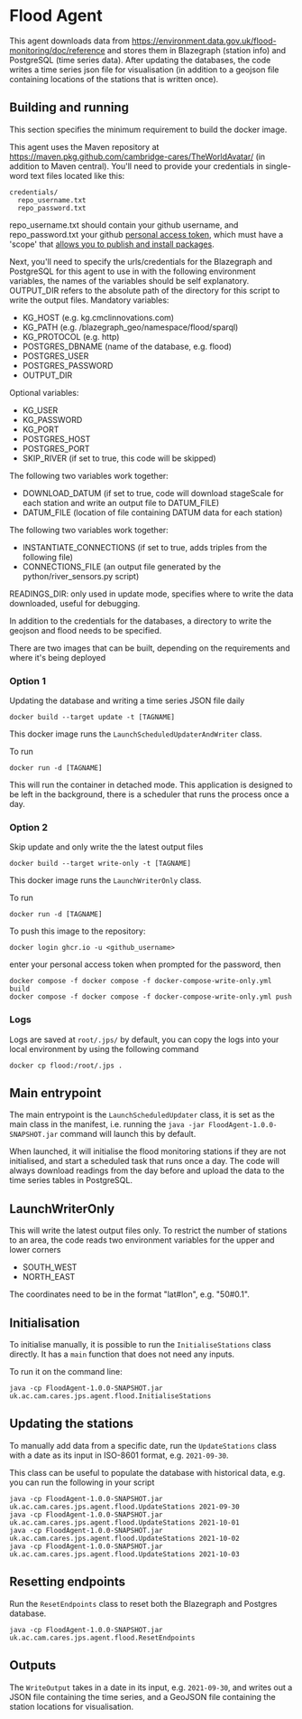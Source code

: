 # Flood Agent
This agent downloads data from https://environment.data.gov.uk/flood-monitoring/doc/reference and stores them in Blazegraph (station info) and PostgreSQL (time series data). After updating the databases, the code writes a time series json file for visualisation (in addition to a geojson file containing locations of the stations that is written once).

## Building and running
This section specifies the minimum requirement to build the docker image. 

This agent uses the Maven repository at https://maven.pkg.github.com/cambridge-cares/TheWorldAvatar/ (in addition to Maven central).
You'll need to provide your credentials in single-word text files located like this:
```
credentials/
  repo_username.txt
  repo_password.txt
```

repo_username.txt should contain your github username, and repo_password.txt your github [personal access token](https://docs.github.com/en/github/authenticating-to-github/creating-a-personal-access-token), which must have a 'scope' that [allows you to publish and install packages](https://docs.github.com/en/packages/working-with-a-github-packages-registry/working-with-the-apache-maven-registry#authenticating-to-github-packages).

Next, you'll need to specify the urls/credentials for the Blazegraph and PostgreSQL for this agent to use in with the following environment variables, the names of the variables should be self explanatory. OUTPUT_DIR refers to the absolute path of the directory for this script to write the output files.
Mandatory variables:
- KG_HOST (e.g. kg.cmclinnovations.com)
- KG_PATH (e.g. /blazegraph_geo/namespace/flood/sparql)
- KG_PROTOCOL (e.g. http)
- POSTGRES_DBNAME (name of the database, e.g. flood)
- POSTGRES_USER
- POSTGRES_PASSWORD
- OUTPUT_DIR

Optional variables:
- KG_USER
- KG_PASSWORD
- KG_PORT
- POSTGRES_HOST
- POSTGRES_PORT
- SKIP_RIVER (if set to true, this code will be skipped)

The following two variables work together:
- DOWNLOAD_DATUM (if set to true, code will download stageScale for each station and write an output file to DATUM_FILE)
- DATUM_FILE (location of file containing DATUM data for each station)

The following two variables work together:
- INSTANTIATE_CONNECTIONS (if set to true, adds triples <station1> <hasDownstreamStation> <station2> from the following file)
- CONNECTIONS_FILE (an output file generated by the python/river_sensors.py script)

READINGS_DIR: only used in update mode, specifies where to write the data downloaded, useful for debugging.

In addition to the credentials for the databases, a directory to write the geojson and flood needs to be specified.

There are two images that can be built, depending on the requirements and where it's being deployed

### Option 1
Updating the database and writing a time series JSON file daily

```
docker build --target update -t [TAGNAME]
```

This docker image runs the `LaunchScheduledUpdaterAndWriter` class.

To run
```
docker run -d [TAGNAME]
```

This will run the container in detached mode. This application is designed to be left in the background, there is a scheduler that runs the process once a day.

### Option 2
Skip update and only write the the latest output files
```
docker build --target write-only -t [TAGNAME]
```

This docker image runs the `LaunchWriterOnly` class.

To run
```
docker run -d [TAGNAME]
```

To push this image to the repository:
```
docker login ghcr.io -u <github_username>
```
enter your personal access token when prompted for the password, then
```
docker compose -f docker compose -f docker-compose-write-only.yml build
docker compose -f docker compose -f docker-compose-write-only.yml push
```

### Logs
Logs are saved at `root/.jps/` by default, you can copy the logs into your local environment by using the following command
```
docker cp flood:/root/.jps .
```

## Main entrypoint
The main entrypoint is the `LaunchScheduledUpdater` class, it is set as the main class in the manifest, i.e. running the `java -jar FloodAgent-1.0.0-SNAPSHOT.jar` command will launch this by default.

When launched, it will initialise the flood monitoring stations if they are not initialised, and start a scheduled task that runs once a day. The code will always download readings from the day before and upload the data to the time series tables in PostgreSQL.

## LaunchWriterOnly
This will write the latest output files only. To restrict the number of stations to an area, the code reads two environment variables for the upper and lower corners
- SOUTH_WEST
- NORTH_EAST

The coordinates need to be in the format "lat#lon", e.g. "50#0.1".

## Initialisation
To initialise manually, it is possible to run the `InitialiseStations` class directly. It has a `main` function that does not need any inputs.

To run it on the command line:
```
java -cp FloodAgent-1.0.0-SNAPSHOT.jar uk.ac.cam.cares.jps.agent.flood.InitialiseStations
```

## Updating the stations
To manually add data from a specific date, run the `UpdateStations` class with a date as its input in ISO-8601 format, e.g. `2021-09-30`.

This class can be useful to populate the database with historical data, e.g. you can run the following in your script
```
java -cp FloodAgent-1.0.0-SNAPSHOT.jar uk.ac.cam.cares.jps.agent.flood.UpdateStations 2021-09-30
java -cp FloodAgent-1.0.0-SNAPSHOT.jar uk.ac.cam.cares.jps.agent.flood.UpdateStations 2021-10-01
java -cp FloodAgent-1.0.0-SNAPSHOT.jar uk.ac.cam.cares.jps.agent.flood.UpdateStations 2021-10-02
java -cp FloodAgent-1.0.0-SNAPSHOT.jar uk.ac.cam.cares.jps.agent.flood.UpdateStations 2021-10-03
```

## Resetting endpoints
Run the `ResetEndpoints` class to reset both the Blazegraph and Postgres database.
```
java -cp FloodAgent-1.0.0-SNAPSHOT.jar uk.ac.cam.cares.jps.agent.flood.ResetEndpoints
```

## Outputs
The `WriteOutput` takes in a date in its input, e.g. `2021-09-30`, and writes out a JSON file containing the time series, and a GeoJSON file containing the station locations for visualisation.
